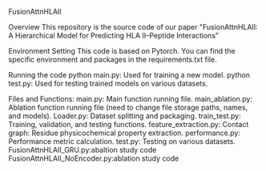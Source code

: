 FusionAttnHLAII

Overview
    This repository is the source code of our paper "FusionAttnHLAII: A Hierarchical Model for Predicting HLA II–Peptide Interactions"

Environment Setting
    This code is based on Pytorch. You can find the specific environment and packages in the requirements.txt file.

Running the code
    python main.py: Used for training a new model.
    python test.py: Used for testing trained models on various datasets.


Files and Functions:
    main.py: Main function running file.
    main_ablation.py: Ablation function running file (need to change file storage paths, names, and models).
    Loader.py: Dataset splitting and packaging.
    train_test.py: Training, validation, and testing functions.
    feature_extraction.py: Contact graph: Residue physicochemical property extraction.
    performance.py: Performance metric calculation.
    test.py: Testing on various datasets.
    FusionAttnHLAII_GRU.py:abaltion study code
    FusionAttnHLAII_NoEncoder.py:ablation study code



